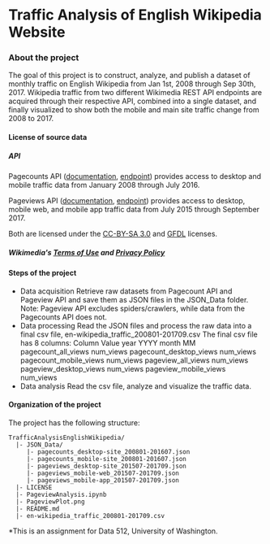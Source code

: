 # Traffic Analysis of English Wikipedia Website

### About the project
The goal of this project is to construct, analyze, and publish a dataset of monthly traffic on English Wikipedia from Jan 1st, 2008 through Sep 30th, 2017. Wikipedia traffic from two different Wikimedia REST API endpoints are acquired through their respective API, combined into a single dataset, and finally visualized to show both the mobile and main site traffic change from 2008 to 2017.

#### License of source data
##### API

Pagecounts API ([documentation](https://wikitech.wikimedia.org/wiki/Analytics/AQS/Legacy_Pagecounts), [endpoint](https://wikimedia.org/api/rest_v1/#!/Pagecounts_data_(legacy)/get_metrics_legacy_pagecounts_aggregate_project_access_site_granularity_start_end)) provides access to desktop and mobile traffic data from January 2008 through July 2016.

Pageviews API ([documentation](https://wikitech.wikimedia.org/wiki/Analytics/AQS/Pageviews), [endpoint](https://wikimedia.org/api/rest_v1/#!/Pageviews_data/get_metrics_pageviews_aggregate_project_access_agent_granularity_start_end)) provides access to desktop, mobile web, and mobile app traffic data from July 2015 through September 2017.

Both are licensed under the [CC-BY-SA 3.0](https://creativecommons.org/licenses/by-sa/3.0/) and [GFDL](https://www.gnu.org/copyleft/fdl.html) licenses.

##### Wikimedia's [Terms of Use](https://wikimediafoundation.org/wiki/Terms_of_Use) and [Privacy Policy](https://wikimediafoundation.org/wiki/Privacy_policy)

#### Steps of the project
* Data acquisition
  Retrieve raw datasets from Pagecount API and Pageview API and save them as JSON files in the JSON_Data folder.
  Note: Pageview API excludes spiders/crawlers, while data from the Pagecounts API does not.
* Data processing
  Read the JSON files and process the raw data into a final csv file, en-wikipedia_traffic_200801-201709.csv
  The final csv file has 8 columns:
  Column	Value
  year	  YYYY
  month	  MM
  pagecount_all_views	num_views
  pagecount_desktop_views	num_views
  pagecount_mobile_views	num_views
  pageview_all_views	num_views
  pageview_desktop_views	num_views
  pageview_mobile_views	num_views
* Data analysis
  Read the csv file, analyze and visualize the traffic data.

#### Organization of the project

The project has the following structure:

```
TrafficAnalysisEnglishWikipedia/
  |- JSON_Data/
     |- pagecounts_desktop-site_200801-201607.json
     |- pagecounts_mobile-site_200801-201607.json 
     |- pageviews_desktop-site_201507-201709.json
     |- pageviews_mobile-web_201507-201709.json
     |- pageviews_mobile-app_201507-201709.json
  |- LICENSE
  |- PageviewAnalysis.ipynb
  |- PageviewPlot.png
  |- README.md
  |- en-wikipedia_traffic_200801-201709.csv
```
*This is an assignment for Data 512, University of Washington.

